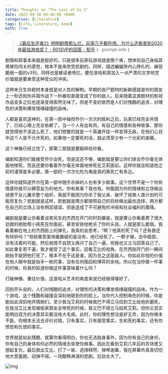```yaml
---
title: Thoughts on "The Last of Us 2"
date: 2023-09-30 09:40:00 +0800
categories: [Literature]
tags: [Life, Literature, Game]
math: True
---
```


> [《最后生还者2》明明剧情那么烂，玩家几乎都在喷，为什么还能拿到2020年最佳游戏奖？ - R01SVP的回答 - 知乎](https://www.zhihu.com/question/457074050/answer/3429040544)
{: .prompt-info }

剧情和叙事本来就是挺好的，只是很多玩家玩游戏就是图个爽，想体验自己身临其境冒险闯关的感觉，根本不是来欣赏悲剧的。同样，描述蝙蝠侠内心挣扎的、展现脆弱一面的v3刊，同样也是被读者喷烂。要在游戏和真加入一点严肃的文学欣赏价值就是要承受这种受众的冲突。

这种末日生存题材本身就是对人性的解构。早期的丧尸题材的新鲜感就是你的朋友上一秒还和你并肩作战下一秒被咬直接变成了你的敌人。后来随着这类题材的影视作品变多之后也逐渐变得索然无味了。但是不变的依然是人们对残酷的追求，对理性的决策和爆发情绪碰撞的品味。

人都是喜欢造神的，在第一部中操控乔尔一次次的胜利之后，玩家已经完全共情了，已经心理上完全依赖了。当一个人有血有肉，有自己的情感和各种故事，那你就觉得他不该这么死了，他们想要的就是一个英雄开挂一样变得无敌，在他们心目中这个人是不允许死的。如果他一定要死的话，就必须至少有一个光彩的谢幕。

这个神像已经立住了，那第二部就是要敲碎给你看。

编剧知道你们能接受乔尔会死，但是这还不够，编剧就是要让你们体会乔尔毫无体面地惨死，而且还要你看着乔尔毫无体面地惨死在艾莉面前。这样你就会知道他之前的谨慎是多必要。第一部的一次次化险为夷是真的离死亡有多近。

这样你就知道乔尔在第一部中随手杀掉的人也有多少故事。这个世界不是一个你有情感你就可以肆意妄为的地方。你有故事？我也有。你能因为你的情绪和立场做出拯救干女儿屠杀整个组织，我就不能因为你杀了我父亲、破坏了拯救人类计划的可能而复仇？悲剧就是这样，悲剧就是两方都按照自己的目标做出最优选择，两方都在自己的立场上没有明显错误，但是造成了不可避免的冲突和社会福利的骤降。

编剧就是要让你看着谈笑风生的杰西在开门的时刻暴毙，就是要让你看着费了很大劲救的疤脸帮小孩死在你面前，甚至安排他枪杀了你的头目。人就是那么脆弱。我看着躺在地上的杰西脸上的弹孔，我真的会思考，“啊？他真的死了吗？还有救还有转折吗？”但结果答案毋庸置疑的是没有，他已经死了。一颗子弹，击中面部，没有活着的可能。然后我情不自禁又再问了自己一遍，但我也又立马回答自己了。如此重复若干遍，我才接受了这个事实。回看艾比的视角，在杰西刚开门的一瞬间她抬手就把他打死了，根本不在乎这是谁，因为总之这是敌人。你如此珍视的价值在他人眼中就是抬手一枪的事，没有任何挽回和博弈的余地。所以在当你做一件事的时候，你真的知道你做这件事意味着什么吗？

打破神像、重估价值，这游戏从艺术的角度来说已经做得够好了。

回到开头说的，人们对残酷的追求，对理性的决策和爆发情绪碰撞的品味。作为一个游戏，这个残酷和碰撞会深刻地砸到你的脸上。当你代入控制角色的时候，你是能如此深刻地共情她们。至少我当艾莉的时候我巴不得立马找到艾比给他折磨死，在我当艾比发现被偷家朋友全惨死的时候，我又巴不得立马掐死艾莉。但你又其实能明白双方的决策其实都没啥大毛病。此时，你的理性想法是好无奈，因为你根本不能、你根本无法去评价对错，只有事实，只有接受事实，生和死的事实，还有你愤怒和仇恨的事实。

世界就是如此残酷，就算你看得明白，你也无法脱身事外，因为你有自己的身份，你有自己的身体和你必然的情绪去驱使你做事。因此在看到艾莉几年后的农场里又想起复仇，最后救出艾比、打了一架、选择释然、弹琴谢幕，我在屏幕外真真切切地大受震撼、动弹不得。一场酣畅淋漓的悲剧。后劲太大了。

![img](https://pica.zhimg.com/80/v2-87c61af0bcb2e83a318a2f7b0f353fbd_1440w.webp?source=1def8aca)